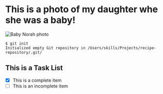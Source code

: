 # This is a photo of my daughter whe she was a baby!

![Baby Norah photo](https://user-images.githubusercontent.com/83032886/186549364-595d1937-e461-4c23-b0ec-7bfc81dbc762.jpg)

```
$ git init
Initialized empty Git repository in /Users/skills/Projects/recipe-repository/.git/
```
## This is a Task List

- [x] This is a complete item
- [ ] This is an incomplete item
